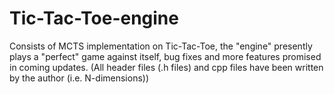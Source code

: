 # Tic-Tac-Toe-engine
Consists of MCTS implementation on Tic-Tac-Toe, the "engine" presently plays a "perfect" game
against itself, bug fixes and more features promised in coming updates.
(All header files (.h files) and cpp files have been written by the author (i.e. N-dimensions))
